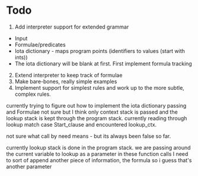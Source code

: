 # Todo
1. Add interpreter support for extended grammar
  * Input
  * Formulae/predicates
  * Iota dictionary - maps program points (identifiers to values (start with ints))
  * The iota dictionary will be blank at first. First implement formula tracking
2. Extend interpreter to keep track of formulae
3. Make bare-bones, really simple examples
4. Implement support for simplest rules and work up to the more subtle, complex rules.

currently trying to figure out how to implement the iota dictionary passing and Formulae
not sure but I think only context stack is passed and the lookup stack is kept
through the program stack.
currently reading through lookup match case Start_clause and encountered lookup_ctx.

not sure what call by need means - but its always been false so far.

currently lookup stack is done in the program stack. we are passing around the
current variable to lookup as a parameter in these function calls
I need to sort of append another piece of information, the formula
so i guess that's another parameter 
